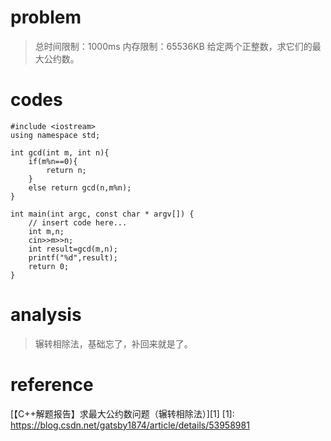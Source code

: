# problem
> 总时间限制：1000ms  内存限制：65536KB
     给定两个正整数，求它们的最大公约数。
# codes
```
#include <iostream>
using namespace std;

int gcd(int m, int n){
    if(m%n==0){
        return n;
    }
    else return gcd(n,m%n);
}

int main(int argc, const char * argv[]) {
    // insert code here...
    int m,n;
    cin>>m>>n;
    int result=gcd(m,n);
    printf("%d",result);
    return 0;
}

```

# analysis
>辗转相除法，基础忘了，补回来就是了。
# reference
[【C++解题报告】求最大公约数问题（辗转相除法）][1]
[1]: https://blog.csdn.net/gatsby1874/article/details/53958981